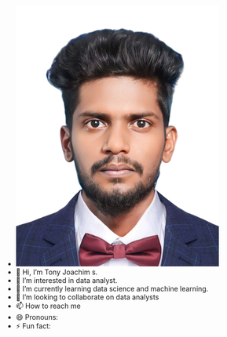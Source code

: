 
- ![Tony Joachim](https://github.com/tonycoder3111/tonycoder3111/blob/main/1000211703.jpg?raw=true)
- 👋 Hi, I’m Tony Joachim s.
- 👀 I’m interested in data analyst.
- 🌱 I’m currently learning data science and machine learning.
- 💞️ I’m looking to collaborate on data analysts
- 📫 How to reach me 
- 😄 Pronouns: 
- ⚡ Fun fact:

<!---
tonycoder3111/tonycoder3111 is a ✨ special ✨ repository because its `README.md` (this file) appears on your GitHub profile.
You can click the Preview link to take a look at your changes.
--->
